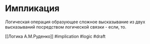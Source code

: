 # Импликация

Логическая операция образующее сложное высказывание из двух высказываний посредством логической связки - если, то.

[[Логика А.М.Руденко]]
#implication #logic 
#draft